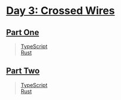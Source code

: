 # [Day 3: Crossed Wires](https://adventofcode.com/2019/day/3)

## [Part One](https://adventofcode.com/2019/day/3#part1)

> [TypeScript](/solutions/typescript/2019/03/src/p1.ts)\
> [Rust](/solutions/rust/2019/03/src/lib.rs)

## [Part Two](https://adventofcode.com/2019/day/3#part2)

> [TypeScript](/solutions/typescript/2019/03/src/p2.ts)\
> [Rust](/solutions/rust/2019/03/src/lib.rs)
